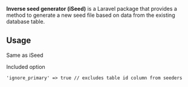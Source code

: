 **Inverse seed generator (iSeed)** is a Laravel package that provides a method to generate a new seed file based on data from the existing database table.

## Usage

Same as iSeed

Included option

	'ignore_primary' => true // excludes table id column from seeders
